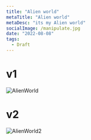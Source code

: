 ```yaml
---
title: "Alien world"
metaTitle: "Alien world"
metaDesc: "its my Alien world"
socialImage: /manipulate.jpg
date: "2022-08-08"
tags:
  - Draft
---
```


# v1

![AlienWorld](https://i.pinimg.com/originals/9f/e4/1c/9fe41c39088873f22e7e437d4d2a7af7.jpg)

# v2

![AlienWorld2](https://cdna.artstation.com/p/assets/images/images/028/315/182/large/oliver-hogh-dogfight.jpg?1594123257)
